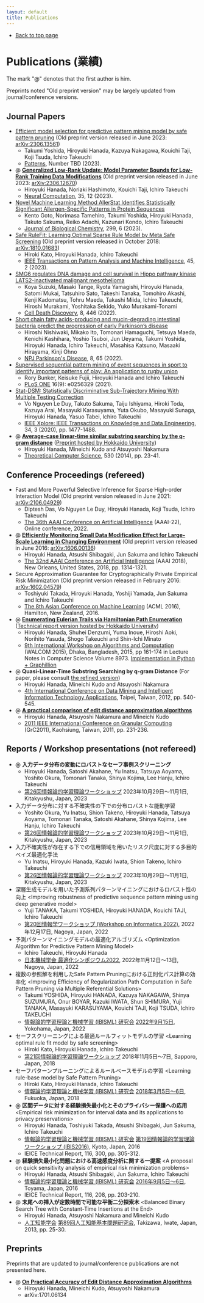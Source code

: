 ```yaml
---
layout: default
title: Publications
---
```


-   [Back to top page](../)

# Publications (業績)

The mark &quot;@&quot; denotes that the first author is him.

Preprints noted &quot;Old preprint version&quot; may be largely updated from journal/conference versions.

## Journal Papers

-   [Efficient model selection for predictive pattern mining model by safe pattern pruning](https://www.sciencedirect.com/science/article/pii/S2666389923002921) (Old preprint version released in June 2023: [arXiv:2306.13561](https://arxiv.org/abs/2306.13561))
    -   Takumi Yoshida, Hiroyuki Hanada, Kazuya Nakagawa, Kouichi Taji, Koji Tsuda, Ichiro Takeuchi
    -   [Patterns](https://www.sciencedirect.com/journal/patterns), Number TBD (2023).
-   @ **[Generalized Low-Rank Update: Model Parameter Bounds for Low-Rank Training Data Modifications](https://direct.mit.edu/neco/article-abstract/35/12/1970/117832/Generalized-Low-Rank-Update-Model-Parameter-Bounds)** (Old preprint version released in June 2023: [arXiv:2306.12670](https://arxiv.org/abs/2306.12670))
    -   Hiroyuki Hanada, Noriaki Hashimoto, Kouichi Taji, Ichiro Takeuchi
    -   [Neural Computation](https://direct.mit.edu/neco), 35, 12 (2023).
-   [Novel Machine Learning Method AllerStat Identifies Statistically Significant Allergen-Specific Patterns in Protein Sequences](https://www.sciencedirect.com/science/article/pii/S0021925823017611)
    -   Kento Goto, Norimasa Tamehiro, Takumi Yoshida, Hiroyuki Hanada, Takuto Sakuma, Reiko Adachi, Kazunari Kondo, Ichiro Takeuchi
    -   [Journal of Biological Chemistry](https://www.sciencedirect.com/journal/journal-of-biological-chemistry), 299, 6 (2023).
-   [Safe RuleFit: Learning Optimal Sparse Rule Model by Meta Safe Screening](https://ieeexplore.ieee.org/document/9762967) (Old preprint version released in October 2018: [arXiv:1810.01683](https://arxiv.org/abs/1810.01683))
    -   Hiroki Kato, Hiroyuki Hanada, Ichiro Takeuchi
    -   [IEEE Transactions on Pattern Analysis and Machine Intelligence](https://ieeexplore.ieee.org/xpl/RecentIssue.jsp?punumber=34), 45, 2 (2023).
-   [SMG6 regulates DNA damage and cell survival in Hippo pathway kinase LATS2-inactivated malignant mesothelioma](https://www.nature.com/articles/s41420-022-01232-w)
    -   Koya Suzuki, Masaki Tange, Ryota Yamagishi, Hiroyuki Hanada, Satomi Mukai, Tatsuhiro Sato, Takeshi Tanaka, Tomohiro Akashi, Kenji Kadomatsu, Tohru Maeda, Takashi Miida, Ichiro Takeuchi, Hiroshi Murakami, Yoshitaka Sekido, Yuko Murakami-Tonami
    -   [Cell Death Discovery](https://www.nature.com/cddiscovery/), 8, 446 (2022).
-   [Short chain fatty acids-producing and mucin-degrading intestinal bacteria predict the progression of early Parkinson’s disease](https://www.nature.com/articles/s41531-022-00328-5)
    -   Hiroshi Nishiwaki, Mikako Ito, Tomonari Hamaguchi, Tetsuya Maeda, Kenichi Kashihara, Yoshio Tsuboi, Jun Ueyama, Takumi Yoshida, Hiroyuki Hanada, Ichiro Takeuchi, Masahisa Katsuno, Masaaki Hirayama, Kinji Ohno
    -   [NPJ Parkinson's Disease](https://www.nature.com/npjparkd/), 8, 65 (2022).
-   [Supervised sequential pattern mining of event sequences in sport to identify important patterns of play: An application to rugby union](https://journals.plos.org/plosone/article?id=10.1371/journal.pone.0256329)
    -   Rory Bunker, Keisuke Fujii, Hiroyuki Hanada and Ichiro Takeuchi
    -   [PLoS ONE](https://journals.plos.org/plosone/) 16(9): e0256329 (2021).
-   [Stat-DSM: Statistically Discriminative Sub-Trajectory Mining With Multiple Testing Correction](https://ieeexplore.ieee.org/document/9093199)
    -   Vo Nguyen Le Duy, Takuto Sakuma, Taiju Ishiyama, Hiroki Toda, Kazuya Arai, Masayuki Karasuyama, Yuta Okubo, Masayuki Sunaga, Hiroyuki Hanada, Yasuo Tabei, Ichiro Takeuchi
    -   [IEEE Xplore: IEEE Transactions on Knowledge and Data Engineering](https://ieeexplore.ieee.org/xpl/RecentIssue.jsp?punumber=69), 34, 3 (2020), pp. 1477-1488.
-   @ **[Average-case linear-time similar substring searching by the q-gram distance](http://dx.doi.org/10.1016/j.tcs.2014.02.022)** ([Preprint hosted by Hokkaido University](http://eprints.lib.hokudai.ac.jp/dspace/handle/2115/58429))
    -   Hiroyuki Hanada, Mineichi Kudo and Atsuyoshi Nakamura
    -   [Theoretical Computer Science](http://www.journals.elsevier.com/theoretical-computer-science/), 530 (2014), pp. 23-41.

## Conference Proceedings (refereed)

-   Fast and More Powerful Selective Inference for Sparse High-order Interaction Model (Old preprint version released in June 2021: [arXiv:2106.04929](https://arxiv.org/abs/2106.04929))
    -   Diptesh Das, Vo Nguyen Le Duy, Hiroyuki Hanada, Koji Tsuda, Ichiro Takeuchi
    -   [The 36th AAAI Conference on Artificial Intelligence](https://aaai.org/Conferences/AAAI-22/) (AAAI-22), Online conference, 2022.
-   @ **[Efficiently Monitoring Small Data Modification Effect for Large-Scale Learning in Changing Environment](https://www.aaai.org/ocs/index.php/AAAI/AAAI18/paper/view/16089)** (Old preprint version released in June 2016: [arXiv:1606.00136](https://arxiv.org/abs/1606.00136))
    -   Hiroyuki Hanada, Atsushi Shibagaki, Jun Sakuma and Ichiro Takeuchi
    -   [The 32nd AAAI Conference on Artificial Intelligence](https://aaai.org/Conferences/AAAI-18/) (AAAI 2018), New Orleans, United States, 2018, pp. 1314-1321.
-   Secure Approximation Guarantee for Cryptographically Private Empirical Risk Minimization (Old preprint version released in February 2016: [arXiv:1602.04579](http://arxiv.org/abs/1602.04579))
    -   Toshiyuki Takada, Hiroyuki Hanada, Yoshiji Yamada, Jun Sakuma and Ichiro Takeuchi
    -   [The 8th Asian Conference on Machine Learning](http://acml-conf.org/2016/) (ACML 2016), Hamilton, New Zealand, 2016.
-   @ **[Enumerating Eulerian Trails via Hamiltonian Path Enumeration](http://link.springer.com/chapter/10.1007/978-3-319-15612-5_15)** ([Technical report version hosted by Hokkaido University](http://www-alg.ist.hokudai.ac.jp/~thomas/TCSTR/tcstr_14_79/tcstr_14_79.pdf))
    -   Hiroyuki Hanada, Shuhei Denzumi, Yuma Inoue, Hiroshi Aoki, Norihito Yasuda, Shogo Takeuchi and Shin-Ichi Minato
    -   [9th International Workshop on Algorithms and Computation](http://www.buet.ac.bd/cse/walcom2015/) (WALCOM 2015), Dhaka, Bangladesh, 2015, pp 161-174 in Lecture Notes in Computer Science Volume 8973.
[Implementation in Python + Graphillion](https://github.com/hana-hiro/graphillion-trails)
-   @ **Quasi-Linear-Time Substring Searching by q-gram Distance** (For paper, please consult [the refined version](http://eprints.lib.hokudai.ac.jp/dspace/handle/2115/58429))
    -   Hiroyuki Hanada, Mineichi Kudo and Atsuyoshi Nakamura
    -   [4th International Conference on Data Mining and Intelligent Information Technology Applications](http://www.aicit.org/icmia2012/home/index.html), Taipei, Taiwan, 2012, pp. 540-545.
-   @ **[A practical comparison of edit distance approximation algorithms](http://ieeexplore.ieee.org/xpl/articleDetails.jsp?reload=true&arnumber=6122599)**
    -   Hiroyuki Hanada, Atsuyoshi Nakamura and Mineichi Kudo
    -   [2011 IEEE International Conference on Granular Computing](http://grc2011.nuk.edu.tw/) (GrC2011), Kaohsiung, Taiwan, 2011, pp. 231-236.

## Reports / Workshop presentations (not refereed)

-   @ **入力データ分布の変動にロバストなセーフ事例スクリーニング**
    -   Hiroyuki Hanada, Satoshi Akahane, Yu Inatsu, Tatsuya Aoyama, Yoshito Okura, Tomonari Tanaka, Shinya Kojima, Lee Hanju, Ichiro Takeuchi
    -   [第26回情報論的学習理論ワークショップ](https://ibisml.org/ibis2023/) 2023年10月29日～11月1日, Kitakyushu, Japan, 2023
-   入力データ分布に対する不確実性の下での分布ロバストな能動学習
    -   Yoshito Okura, Yu Inatsu, Shion Takeno, Hiroyuki Hanada, Tatsuya Aoyama, Tomonari Tanaka, Satoshi Akahane, Shinya Kojima, Lee Hanju, Ichiro Takeuchi
    -   [第26回情報論的学習理論ワークショップ](https://ibisml.org/ibis2023/) 2023年10月29日～11月1日, Kitakyushu, Japan, 2023
-   入力不確実性が存在する下での信用領域を用いたリスク尺度に対する多目的ベイズ最適化手法
    -   Yu Inatsu, Hiroyuki Hanada, Kazuki Iwata, Shion Takeno, Ichiro Takeuchi
    -   [第26回情報論的学習理論ワークショップ](https://ibisml.org/ibis2023/) 2023年10月29日～11月1日, Kitakyushu, Japan, 2023
-   深層生成モデルを用いた予測系列パターンマイニングにおけるロバスト性の向上 &lt;Improving robustness of predictive sequence pattern mining using deep generative model&gt;
    -   Yuji TANAKA, Takumi YOSHIDA, Hiroyuki HANADA, Kouichi TAJI, Ichiro Takeuchi
    -   [第20回情報学ワークショップ (Workshop on Informatics 2022)](https://sites.google.com/view/winf2022/), 2022年12月17日, Nagoya, Japan, 2022
-   予測パターンマイニングモデルの最適化アルゴリズム &lt;Optimization Algorithm for Predictive Pattern Mining Model&gt;
    -   Ichiro Takeuchi, Hiroyuki Hanada
    -   [日本機械学会 最適化シンポジウム2022](https://www.jsme.or.jp/conference/optis2022/), 2022年11月12日～13日, Nagoya, Japan, 2022
-   複数の参照解を利用したSafe Pattern Pruningにおける正則化パス計算の効率化 &lt;Improving Efficiency of Regularization Path Computation in Safe Pattern Pruning via Multiple Referential Solutions&gt;
    -   Takumi YOSHIDA, Hiroyuki HANADA, Kazuya NAKAGAWA, Shinya SUZUMURA, Onur BOYAR, Kazuki IWATA, Shun SHIMURA, Yuji TANAKA, Masayuki KARASUYAMA, Kouichi TAJI, Koji TSUDA, Ichiro TAKEUCHI
    -   [情報論的学習理論と機械学習 (IBISML) 研究会](http://ibisml.org/) [2022年9月15日](https://ken.ieice.org/ken/program/index.php?tgs_regid=77b1d41466869cef9a2d42f53548115dbdfad4783fe2e7e9034019aadf45d79c&tgid=IEICE-IBISML), Yokohama, Japan, 2022
-   セーフスクリーニングによる最適ルールフィットモデルの学習 &lt;Learning optimal rule fit model by safe screening&gt;
    -   Hiroki Kato, Hiroyuki Hanada, Ichiro Takeuchi
    -   [第21回情報論的学習理論ワークショップ](http://ibisml.org/ibis2018/) 2018年11月5日～7日, Sapporo, Japan, 2018
-   セーフパターンプルーニングによるルールベースモデルの学習 &lt;Learning rule-base model by Safe Pattern Pruning&gt;
    -   Hiroki Kato, Hiroyuki Hanada, Ichiro Takeuchi
    -   [情報論的学習理論と機械学習 (IBISML) 研究会](http://ibisml.org/) [2018年3月5日～6日](http://www.ieice.org/ken/program/index.php?tgs_regid=e308876a78830ad9e1d02c5e019be8248c80e1d50c2e7c318176b86db7481f8d&tgid=IEICE-IBISML&lang=), Fukuoka, Japan, 2018
-   @ **区間データに対する経験損失最小化とそのプライバシー保護への応用** &lt;Empirical risk minimization for interval data and its applications to privacy preservations&gt;
    -   Hiroyuki Hanada, Toshiyuki Takada, Atsushi Shibagaki, Jun Sakuma, Ichiro Takeuchi
    -   [情報論的学習理論と機械学習 (IBISML) 研究会](http://ibisml.org/) [第19回情報論的学習理論ワークショップ (IBIS2016)](http://ibisml.org/ibis2016/), Kyoto, Japan, 2016
    -   IEICE Technical Report, 116, 300, pp. 305-312.
-   @ **経験損失最小化問題における高速感度分析に関する一提案** &lt;A proposal on quick sensitivity analysis of empirical risk minimization problems&gt;
    -   Hiroyuki Hanada, Atsushi Shibagaki, Jun Sakuma, Ichiro Takeuchi
    -   [情報論的学習理論と機械学習 (IBISML) 研究会](http://ibisml.org/) [2016年9月5日～6日](http://www.ieice.org/ken/program/index.php?tgs_regid=330de16df8113ecfb5276fcd2cb6c9fee0ec41dc9c5f37715f588e3e9d6d2106&tgid=IEICE-IBISML&lang=), Toyama, Japan, 2016
    -   IEICE Technical Report, 116, 208, pp. 203-210.
-   @ **末尾への挿入が定数時間で可能な平衡二分探索木** &lt;Balanced Binary Search Tree with Constant-Time Insertions at the End&gt;
    -   Hiroyuki Hanada, Atsuyoshi Nakamura and Mineichi Kudo
    -   [人工知能学会](http://www.ai-gakkai.or.jp/) [第89回人工知能基本問題研究会](http://www.donald.ai.kyutech.ac.jp/sigfpai/past/fpai89.html), Takizawa, Iwate, Japan, 2013, pp. 25-30.

## Preprints

Preprints that are updated to journal/conference publications are not presented here.

-   @ **[On Practical Accuracy of Edit Distance Approximation Algorithms](https://arxiv.org/abs/1701.06134)**
    -   Hiroyuki Hanada, Mineichi Kudo, Atsuyoshi Nakamura
    -   arXiv:1701.06134
